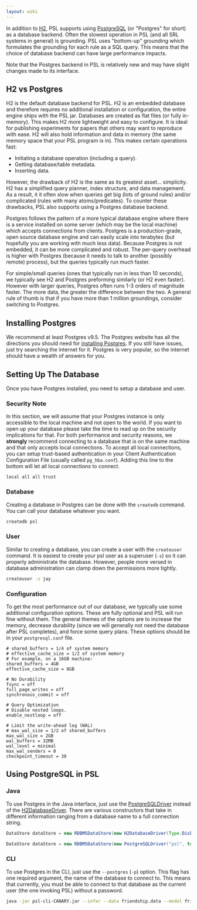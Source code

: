 ```yaml
---
layout: wiki
---
```


In addition to [H2](http://www.h2database.com/html/main.html), PSL supports using [PostgreSQL](https://www.postgresql.org/) (or "Postgres" for short) as a database backend.
Often the slowest operation in PSL (and all SRL systems in general) is grounding.
PSL uses "bottom-up" grounding which formulates the grounding for each rule as a SQL query.
This means that the choice of database backend can have large performance impacts.

Note that the Postgres backend in PSL is relatively new and may have slight changes made to its interface.

## H2 vs Postgres
H2 is the default database backend for PSL.
H2 is an embedded database and therefore requires no additional installation or configuration, the entire engine ships with the PSL jar.
Databases are created as flat files (or fully in-memory).
This makes H2 more lightweight and easy to configure.
It is ideal for publishing experiments for papers that others may want to reproduce with ease.
H2 will also hold information and data in memory (the same memory space that your PSL program is in).
This makes certain operations fast:
 - Initiating a database operation (including a query).
 - Getting database/table metadata.
 - Inserting data.

However, the drawback of H2 is the same as its greatest asset... simplicity.
H2 has a simplified query planner, index structure, and data management.
As a result, it it often slow when queries get big (lots of ground rules) and/or complicated (rules with many atoms/predicates).
To counter these drawbacks, PSL also supports using a Postgres database backend.

Postgres follows the pattern of a more typical database engine where there is a service installed on some server (which may be the local machine) which accepts connections from clients.
Postgres is a production-grade, open source database engine and can easily scale into terabytes (but hopefully you are working with much less data).
Because Postgres is not embedded, it can be more complicated and robust.
The per-query overhead is higher with Postgres (because it needs to talk to another (possibly remote) process), but the queries typically run much faster.

For simple/small queries (ones that typically run in less than 10 seconds), we typically see H2 and Postgres preforming similarly (or H2 even faster).
However with larger queries, Postgres often runs 1-3 orders of magnitude faster.
The more data, the greater the difference between the two.
A general rule of thumb is that if you have more than 1 million groundings, consider switching to Postgres.

## Installing Postgres
We recommend at least Postgres v9.5.
The Postgres website has all the directions you should need for [installing Postgres](https://www.postgresql.org/download/).
If you still have issues, just try searching the internet for it.
Postgres is very popular, so the internet should have a wealth of answers for you.

## Setting Up The Database
Once you have Postgres installed, you need to setup a database and user.

### Security Note
In this section, we will assume that your Postgres instance is only accessible to the local machine and not open to the world.
If you want to open up your database please take the time to read up on the security implications for that.
For both performance and security reasons, we **strongly** recommend connecting to a database that is on the same machine and that only accepts local connections.
To accept all local connections, you can setup trust-based authentication in your Client Authentication Configuration File (usually called `pg_hba.conf`).
Adding this line to the bottom will let all local connections to connect.
```
local all all trust
```

### Database
Creating a database in Postgres can be done with the `createdb` command.
You can call your database whatever you want.

```sh
createdb psl
```

### User
Similar to creating a database, you can create a user with the `createuser` command.
It is easiest to create your psl user as a superuser (`-s`) so it can properly administrate the database.
However, people more versed in database administration can clamp down the permissions more tightly.

```sh
createuser -s jay
```

### Configuration
To get the most performance out of our database, we typically use some additional configuration options.
These are fully optional and PSL will run fine without them.
The general themes of the options are to increase the memory, decrease durability (since we will generally not need the database after PSL completes), and force some query plans.
These options should be in your `postgresql.conf` file.

```
# shared_buffers = 1/4 of system memory
# effective_cache_size = 1/2 of system memory
# For example, on a 16GB machine:
shared_buffers = 4GB
effective_cache_size = 8GB

# No Durability
fsync = off
full_page_writes = off
synchronous_commit = off

# Query Optimization
# Disable nested loops.
enable_nestloop = off

# Limit the write-ahead log (WAL)
# max_wal_size = 1/2 of shared_buffers
max_wal_size = 2GB
wal_buffers = 32MB
wal_level = minimal
max_wal_senders = 0
checkpoint_timeout = 30
```

## Using PostgreSQL in PSL

### Java
To use Postgres in the Java interface, just use the [PostgreSQLDriver](https://javadoc.io/static/org.linqs/psl-core/2.3.0/org/linqs/psl/database/rdbms/driver/PostgreSQLDriver.html) instead of the [H2DatabaseDriver](https://javadoc.io/static/org.linqs/psl-core/2.3.0/org/linqs/psl/database/rdbms/driver/H2DatabaseDriver.html).
There are various constructors that take in different information ranging from a database name to a full connection string.

```java
DataStore dataStore = new RDBMSDataStore(new H2DatabaseDriver(Type.Disk, "/tmp/psl", true), config);
```
```java
DataStore dataStore = new RDBMSDataStore(new PostgreSQLDriver("psl", true), config);
```

### CLI
To use Postgres in the CLI, just use the `--postgres` (`-p`) option.
This flag has one required argument, the name of the database to connect to.
This means that currently, you must be able to connect to that database as the current user (the one invoking PSL) without a password.

```sh
java -jar psl-cli-CANARY.jar --infer --data friendship.data --model friendship.psl --postgres psl
```

